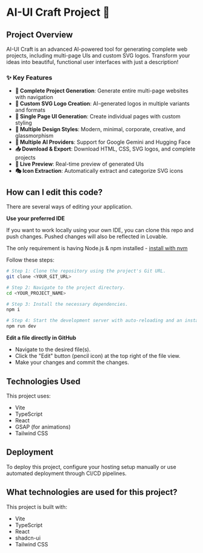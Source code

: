 # AI-UI Craft Project 🎨

## Project Overview

AI-UI Craft is an advanced AI-powered tool for generating complete web projects, including multi-page UIs and custom SVG logos. Transform your ideas into beautiful, functional user interfaces with just a description!

### ✨ Key Features

- **🚀 Complete Project Generation**: Generate entire multi-page websites with navigation
- **🎯 Custom SVG Logo Creation**: AI-generated logos in multiple variants and formats
- **📱 Single Page UI Generation**: Create individual pages with custom styling
- **🎨 Multiple Design Styles**: Modern, minimal, corporate, creative, and glassmorphism
- **🔧 Multiple AI Providers**: Support for Google Gemini and Hugging Face
- **📥 Download & Export**: Download HTML, CSS, SVG logos, and complete projects
- **👀 Live Preview**: Real-time preview of generated UIs
- **🎭 Icon Extraction**: Automatically extract and categorize SVG icons

## How can I edit this code?

There are several ways of editing your application.

**Use your preferred IDE**

If you want to work locally using your own IDE, you can clone this repo and push changes. Pushed changes will also be reflected in Lovable.

The only requirement is having Node.js & npm installed - [install with nvm](https://github.com/nvm-sh/nvm#installing-and-updating)

Follow these steps:

```sh
# Step 1: Clone the repository using the project's Git URL.
git clone <YOUR_GIT_URL>

# Step 2: Navigate to the project directory.
cd <YOUR_PROJECT_NAME>

# Step 3: Install the necessary dependencies.
npm i

# Step 4: Start the development server with auto-reloading and an instant preview.
npm run dev
```

**Edit a file directly in GitHub**

- Navigate to the desired file(s).
- Click the "Edit" button (pencil icon) at the top right of the file view.
- Make your changes and commit the changes.

## Technologies Used

This project uses:

- Vite
- TypeScript
- React
- GSAP (for animations)
- Tailwind CSS

## Deployment

To deploy this project, configure your hosting setup manually or use automated deployment through CI/CD pipelines.

## What technologies are used for this project?

This project is built with:

- Vite
- TypeScript
- React
- shadcn-ui
- Tailwind CSS

